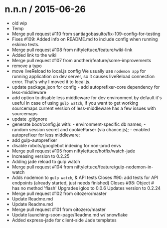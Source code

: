
n.n.n / 2015-06-26
==================

  * old wip
  * Temp
  * Merge pull request #110 from santiagobasulto/fix-109-config-for-testing
  * Fixes #109: Added info on README.md to include config when running eskimo tests.
  * Merge pull request #108 from niftylettuce/feature/wiki-link
  * Added link to the wiki
  * Merge pull request #107 from anotheri/feature/some-improvements
  * remove a typo
  * move liveReload to local.js config We usually use `nodemon app` for running application on dev server, so it causes liveReload connection error. That's why I moved it to local.js.
  * update package.json for config - add autoprefixer-core dependency for less-middleware
  * add option to disable less middleware for dev environment by default it's useful in case of using `gulp watch`, if you want to get working sourcemaps current version of less-middleware has a few issues with sourcemaps
  * update .gitignore
  * generate boot/config.js with: - environment-specific db names; - random session secret and cookieParser (via chance.js); - enabled autoprefixer for less middleware;
  * add gulp-autoprefixer
  * disable robots/googlebot indexing for non-prod envs
  * Merge pull request #105 from niftylettuce/hotfix/watch-jade
  * Increasing version to 0.2.25
  * Adding jade reload to gulp watch
  * Merge pull request #104 from niftylettuce/feature/gulp-nodemon-in-watch
  * Adds nodemon to `gulp watch`, & API tests Closes #90: add tests for API endpoints (already started, just needs finished) Closes #98: Object #<IncomingMessage> has no method 'flash' Upgrades igloo to 0.0.6 Updates version to 0.2.24
  * Merge pull request #102 from oitozero/master
  * Update Readme.md
  * Update Readme.md
  * Merge pull request #101 from oitozero/master
  * Update launching-soon-page/Readme.md w/ snowflake
  * Added express-jade for client-side Jade templates
